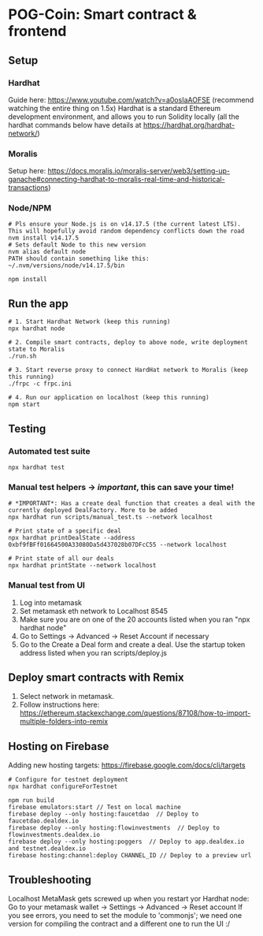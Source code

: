 # POG-Coin: Smart contract & frontend

## Setup

### Hardhat
Guide here: https://www.youtube.com/watch?v=a0osIaAOFSE (recommend watching the entire thing on 1.5x)
Hardhat is a standard Ethereum development environment, and allows you to run Solidity locally (all the hardhat commands below have details at https://hardhat.org/hardhat-network/)

### Moralis
Setup here: https://docs.moralis.io/moralis-server/web3/setting-up-ganache#connecting-hardhat-to-moralis-real-time-and-historical-transactions)

### Node/NPM
```shell
# Pls ensure your Node.js is on v14.17.5 (the current latest LTS). This will hopefully avoid random dependency conflicts down the road
nvm install v14.17.5
# Sets default Node to this new version
nvm alias default node
PATH should contain something like this: ~/.nvm/versions/node/v14.17.5/bin

npm install
```

## Run the app
```shell
# 1. Start Hardhat Network (keep this running)
npx hardhat node

# 2. Compile smart contracts, deploy to above node, write deployment state to Moralis
./run.sh

# 3. Start reverse proxy to connect HardHat network to Moralis (keep this running)
./frpc -c frpc.ini

# 4. Run our application on localhost (keep this running)
npm start
```

## Testing

### Automated test suite
```shell
npx hardhat test
```

### Manual test helpers -> *important*, this can save your time!
```
# *IMPORTANT*: Has a create deal function that creates a deal with the currently deployed DealFactory. More to be added
npx hardhat run scripts/manual_test.ts --network localhost

# Print state of a specific deal
npx hardhat printDealState --address 0xbf9fBFf01664500A33080Da5d437028b07DFcC55 --network localhost

# Print state of all our deals
npx hardhat printState --network localhost
```

### Manual test from UI
1. Log into metamask
2. Set metamask eth network to Localhost 8545
3. Make sure you are on one of the 20 accounts listed when you ran "npx hardhat node"
4. Go to Settings -> Advanced -> Reset Account if necessary
5. Go to the Create a Deal form and create a deal. Use the startup token address listed when you ran scripts/deploy.js

## Deploy smart contracts with Remix
1. Select network in metamask.
2. Follow instructions here: https://ethereum.stackexchange.com/questions/87108/how-to-import-multiple-folders-into-remix

## Hosting on Firebase
Adding new hosting targets: https://firebase.google.com/docs/cli/targets
```
# Configure for testnet deployment
npx hardhat configureForTestnet

npm run build
firebase emulators:start // Test on local machine
firebase deploy --only hosting:faucetdao  // Deploy to faucetdao.dealdex.io
firebase deploy --only hosting:flowinvestments  // Deploy to flowinvestments.dealdex.io
firebase deploy --only hosting:poggers  // Deploy to app.dealdex.io and testnet.dealdex.io
firebase hosting:channel:deploy CHANNEL_ID // Deploy to a preview url
```

## Troubleshooting
Localhost MetaMask gets screwed up when you restart yor Hardhat node:
Go to your metamask wallet -> Settings -> Advanced -> Reset account
If you see errors, you need to set the module to 'commonjs'; we need one version for compiling the contract and a different one to run the UI :/
